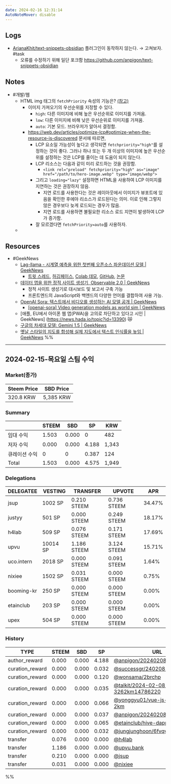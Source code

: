 ```yaml
---
date: 2024-02-16 12:31:14
AutoNoteMover: disable
---
```


## Logs
- [ArianaKhit/text-snippets-obsidian](https://github.com/ArianaKhit/text-snippets-obsidian) 플러그인이 동작하지 않는다. → 고쳐보자.  #task
	- 오류를 수정하기 위해 일단 포크함 https://github.com/anpigon/text-snippets-obsidian

## Notes

- #개발/웹
	- HTML img 태그의 `fetchPriority` 속성의 기능은? [(참고)](https://developer.mozilla.org/en-US/docs/Web/API/HTMLImageElement/fetchPriority)
		- 이미지 가져오기의 우선순위를 지정할 수 있다.
			- `high`: 다른 이미지에 비해 높은 우선순위로 이미지를 가져옴.
			- `low`: 다른 이미지에 비해 낮은 우선순위로 이미지를 가져옴.
			- `auto`: 기본 모드. 브라우저가 알아서 결정함.
		- https://web.dev/articles/optimize-lcp#optimize-when-the-resource-is-discovered 문서에 따르면,
			- LCP 요소일 가능성이 높다고 생각되면 `fetchpriority="high"`를 설정하는 것이 좋다. 그러나 하나 또는 두 개 이상의 이미지에 높은 우선순위를 설정하는 것은 LCP를 줄이는 데 도움이 되지 않는다.
			- LCP 리소스는 다음과 같이 미리 로드하는 것을 권장함.
				- `<link rel="preload" fetchpriority="high" as="image" href="/path/to/hero-image.webp" type="image/webp">`
			- 그리고 `loading="lazy"` 설정하면 HTML을 사용하여 LCP 이미지를 지연하는 것은 권장하지 않음.
				- 지연 로드를 사용한다는 것은 레이아웃에서 이미지가 뷰포트에 있음을 확인한 후에야 리소스가 로드된다는 의미. 이로 인해 그렇지 않은 경우보다 늦게 로드되는 경우가 많음.
				- 지연 로드를 사용하면 불필요한 리소스 로드 지연이 발생하여 LCP가 증가함.
			- 잘 모르겠다면 `fetchPriority=auto`를 사용하자.
	-

## Resources
- #GeekNews
	- [Lag-llama - 시계열 예측을 위한 첫번째 오픈소스 파운데이션 모델 | GeekNews](https://news.hada.io/topic?id=13384)
		- [트윗 스레드](https://twitter.com/arjunashok37/status/1755261111233114165), [허깅페이스](https://huggingface.co/time-series-foundation-models/Lag-Llama), [Colab 데모](https://colab.research.google.com/drive/13HHKYL_HflHBKxDWycXgIUAHSeHRR5eo?usp=sharing), [GitHub](https://github.com/time-series-foundation-models/lag-llama), [논문](https://time-series-foundation-models.github.io/lag-llama.pdf)
	- [데이터 앱을 위한 정적 사이트 생성기, Observable 2.0 | GeekNews](https://news.hada.io/topic?id=13387)
		- 정적 사이트 생성기로 대시보드 및 보고서 구축 가능
		- 프론트엔드의 JavaScript와 백엔드의 다양한 언어를 결합하여 사용 가능.
	- [OpenAI Sora: 텍스트에서 비디오를 생성하는 AI 모델 공개  | GeekNews](https://news.hada.io/topic?id=13383)
		- [[openai-sora] Video generation models as world sim | GeekNews](https://news.hada.io/topic?id=13393)
	- [애플, EU에서 아이폰 웹 앱(PWA)을 고의로 차단하고 있다고 시인 | GeekNews] (https://news.hada.io/topic?id=13390) 😿
	- [구글의 차세대 모델: Gemini 1.5 | GeekNews](https://news.hada.io/topic?id=13385)
	- [옛날 스타일의 지도를 합성해 실제 지도에서 텍스트 인식률을 높임 | GeekNews](https://news.hada.io/topic?id=13380)
%%
---

## 2024-02-15-목요일 스팀 수익

### Market(종가)
| Steem Price | SBD Price |
| --- | --- |
| 320.8 KRW | 5,385 KRW |

### Summary
| | STEEM | SBD | SP | KRW |
| --- | --- | --- | --- |--- |
| 임대 수익 | 1.503 | 0.000 | 0 | 482 |
| 저자 수익 | 0.000 | 0.000 | 4.188 | 1,343 |
| 큐레이션 수익 | 0 | 0 | 0.387 | 124 |
| Total | 1.503 | 0.000 | 4.575 | 1,949 |

### Delegations
| DELEGATEE | VESTING | TRANSFER | UPVOTE | APR |
| --- | --- | --- | --- | --- |
| jsup | 1002 SP | 0.210 STEEM | 0.736 STEEM | 34.47% |
| justyy | 501 SP | 0.000 STEEM | 0.249 STEEM | 18.17% |
| h4lab | 509 SP | 0.076 STEEM | 0.171 STEEM | 17.69% |
| upvu | 10014 SP | 1.186 STEEM | 3.124 STEEM | 15.71% |
| uco.intern | 2018 SP | 0.000 STEEM | 0.091 STEEM | 1.64% |
| nixiee | 1502 SP | 0.031 STEEM | 0.000 STEEM | 0.75% |
| booming-kr | 250 SP | 0.000 STEEM | 0.000 STEEM | 0.00% |
| etainclub | 203 SP | 0.000 STEEM | 0.000 STEEM | 0.00% |
| upex | 504 SP | 0.000 STEEM | 0.000 STEEM | 0.00% |

### History
| TYPE | STEEM | SBD | SP | URL |
| --- | --- | --- | --- | --- |
| author_reward | 0.000 | 0.000 | 4.188 | [@anpigon/20240208t140502432z](https://steemit.com/@anpigon/20240208t140502432z) |
| curation_reward | 0.000 | 0.000 | 0.032 | [@successgr/240208--5000](https://steemit.com/@successgr/240208--5000) |
| curation_reward | 0.000 | 0.000 | 0.120 | [@wonsama/2brchp](https://steemit.com/@wonsama/2brchp) |
| curation_reward | 0.000 | 0.000 | 0.035 | [@talkit/2024-02-08-3262km14786220](https://steemit.com/@talkit/2024-02-08-3262km14786220) |
| curation_reward | 0.000 | 0.000 | 0.066 | [@yonggyu01/vue-js-node-js-2km](https://steemit.com/@yonggyu01/vue-js-node-js-2km) |
| curation_reward | 0.000 | 0.000 | 0.037 | [@anpigon/20240208t140502432z](https://steemit.com/@anpigon/20240208t140502432z) |
| curation_reward | 0.000 | 0.000 | 0.065 | [@etainclub/hive-dapps](https://steemit.com/@etainclub/hive-dapps) |
| curation_reward | 0.000 | 0.000 | 0.032 | [@jungjunghoon/6fvqvg](https://steemit.com/@jungjunghoon/6fvqvg) |
| transfer | 0.076 | 0.000 | 0.000 | [@h4lab](https://steemit.com/@h4lab) |
| transfer | 1.186 | 0.000 | 0.000 | [@upvu.bank](https://steemit.com/@upvu.bank) |
| transfer | 0.210 | 0.000 | 0.000 | [@jsup](https://steemit.com/@jsup) |
| transfer | 0.031 | 0.000 | 0.000 | [@nixiee](https://steemit.com/@nixiee) |


%%

